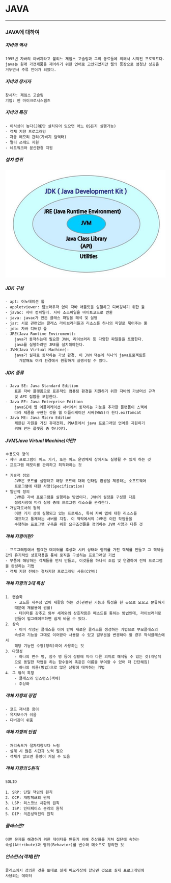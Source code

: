 

# JAVA
___________________________________________________________________________________________________________________________________________________________________________________
### JAVA에 대하여

##### 자바의 역사

	1995년 자바의 아버지라고 불리느 제임스 고슬링과 그의 동료들에 의해서 시작된 프로젝트다. 
	java는 원래 가전제품을 제어하기 위한 언어로 고안되었지만 웹의 등장으로 엄청난 성공을 
	거두면서 주류 언어가 되었다.

##### 자바의 창시자

	창시자: 제임스 고슬링
	기업: 썬 마이크로시스템즈

##### 자바의 특징

	- 이식성이 높다(JRE만 설치되어 있으면 어느 OS든지 실행가능)
	- 객채 지향 프로그래밍
	- 자동 메모리 관리(가비지 컬렉터)
	- 멀티 쓰레드 지원
	- 네트워크와 분산환경 지원
	
##### 설치 범위
<!-- <img src="/images/jdk.jpg" width="300px" height="180px"></img> -->
![JDK](/images/jdk.jpg ) 
##### JDK 구성

	- apt: 어노테이션 툴
	- appletviewer: 웹브라우저 없이 자바 애플릿을 실핼하고 디버깅하기 위한 툴
	- javac: 자바 컴파일러. 자바 소스파일을 바이트코드로 변환
	- java: javac가 만든 클래스 파일을 해석 및 실행
	- jar: 서로 관련있는 클래스 라이브러리들과 리소스를 하나의 파일로 묶어주는 툴
	- jdb: 자바 디버깅 툴
	- JRE(Java Runtime Enviroment):
	  	java가 동작하는데 필요한 JVM, 라이브러리 등 다양한 파일들을 포함한다.
	  	java를 실행하려면 JRE를 설치해야한다.
	- JVM(Java Virtual Machine):
	  	java가 실제로 동작하는 가상 환경. 이 JVM 덕분에 하나의 java프로젝트를
	      개발해도 여러 환경에서 원활하게 실행시킬 수 있다. 
##### JDK 종류

	- Java SE: Java Standard Edition
		표준 자바 플랫폼으로 표준적인 컴퓨팅 환경을 지원하기 위한 자바의 가상머신 규격
		및 API 집합을 포함한다.
	- Java EE: Java Enterprise Edition
		javaSE에 웹 어플리케이션 서버에서 동작하는 기능을 추가한 플랫폼이 스펙에
		따라 제품을 구현한 것을 웹 어플리케이션 서버(WAS)라 한다.ex)Tomcat
	- Java ME: Java Micro Edition
		제한된 자원을 가진 휴대전화, PDA등에서 java 프로그래밍 언어를 지원하기
		위해 만든 플랫폼 중 하나이다.
	
##### JVM(Java Virtual Machine)이란?

	＊용도와 정의
	- 자바 프로그램이 어느 기기, 또는 어느 운영체제 상에서도 실행될 수 있게 하는 것
	- 프로그램 메모리를 관리하고 최적화하는 것
	
	* 기술적 정의
		JVM은 코드를 실행하고 해당 코드에 대해 런타임 환경을 제공하는 소프트웨어
		프로그램에 대한 사양(Specification)
	* 일반적 정의
		JVM은 자바 프로그램을 실행하는 방법이다. JVM의 설정을 구성한 다음 
		설정사항에 따라 실행 중에 프로그램 리소스를 관리한다.
	* 개발자로서의 정의
		어떤 기기 상에 실행되고 있는 프로세스, 특히 자바 앱에 대한 리소스를 
		대표하고 통제하는 서버를 지칭. 이 맥락에서의 JVM은 이런 작업들을 
		수행하는 프로그램 구축을 위한 요구조건들을 정의하는 JVM 사양과 다른 것
		
##### 객체 지향이란?

	- 프로그래밍에서 필요한 데이터를 추상화 시켜 상태와 행위를 가진 객체를 만들고 그 객체들
	간의 유기적인 상호작용을 통해 로직을 구성하는 프로그래밍 기법
	- 부품에 해당하는 객체들을 먼저 만들고, 이것들을 하나씩 조립 및 연결하여 전체 프로그램
	을 완성하는 기법
	- 객체 지향 전에는 절차지향 프로그래밍 사용(C언어)

##### 객체 지향의 3대 특성

	1. 캡슐화
		- 코드를 재수정 없이 재활용 하는 것(관련된 기능과 특성을 한 곳으로 모으고 분류하기
		때문에 재활용이 원활)
		- 데이터를 감추고 외부 세계와의 상호작용은 메소드를 통하는 방법인데, 라이브러리로
		만들어 업그레이드하면 쉽게 바꿀 수 있다.
	2. 상속
		- 이미 작성된 클래스를 이어 받아 새로운 클래스를 생성하는 기법으로 부모클래스의
		속성과 기능을 그대로 이어받아 사용할 수 있고 일부분을 변경해야 할 경우 작식클래스에서
		해당 기능만 수정(정의)하여 사용하는 것 
	3. 다형성
		- 하나의 변수 명, 함수 명 등이 상황에 따라 다른 의미로 해석될 수 있는 것(개념적
		으로 동일한 작업을 하는 함수들에 똑같은 이름을 부여할 수 있어 더 간단해짐)
		- 하나의 이름(방법)으로 많은 상황에 대처하는 기법
	4. 그 밖의 특징
		- 클래스와 인스턴스(객체)
		- 추상화

##### 객체 지향의 장점

	- 코드 재사용 용이
	- 유지보수가 쉬움
	- 디버깅이 쉬움
	
##### 객체 지향의 단점

	- 처리속도가 절차지향보다 느림
	- 설계 시 많은 시간과 노력 필요
	- 객체가 많으면 용량이 커질 수 있음
	
##### 객체 지향의 5원칙

	SOLID
	
	1. SRP: 단일 책임의 원칙
	2. OCP: 개방폐쇄의 원칙
	3. LSP: 리스코브 치환의 원칙
	4. ISP: 인터페이스 분리의 원칙
	5. DIP: 의존성역전의 원칙
	
##### 클래스란?

	어떤 문제를 해결하기 위한 데이터를 만들기 위해 추상화를 거쳐 집단에 속하는 
	속성(Attribute)과 행위(Behavior)를 변수와 메소드로 정의한 것

##### 인스턴스(객체)란?

	클래스에서 정의한 것을 토대로 실제 메모리상에 할당괸 것으로 실제 프로그래밍에
	사용되는 데이터
